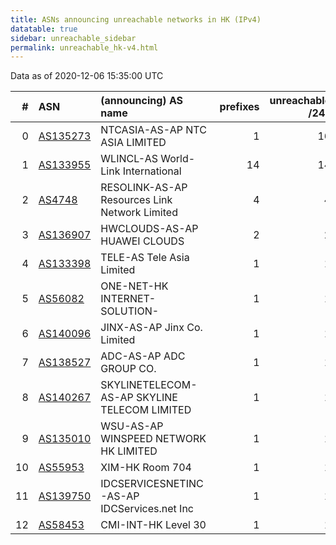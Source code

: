 ```yaml
---
title: ASNs announcing unreachable networks in HK (IPv4)
datatable: true
sidebar: unreachable_sidebar
permalink: unreachable_hk-v4.html
---
```


Data as of 2020-12-06 15:35:00 UTC


<div class="datatable-begin"></div>

|   # | ASN                                      | (announcing) AS name                          |   prefixes |   unreachable /24s |
|----:|:-----------------------------------------|:----------------------------------------------|-----------:|-------------------:|
|   0 | [AS135273](unreachable_AS135273-v4.html) | NTCASIA-AS-AP NTC ASIA LIMITED                |          1 |                 16 |
|   1 | [AS133955](unreachable_AS133955-v4.html) | WLINCL-AS World-Link International            |         14 |                 14 |
|   2 | [AS4748](unreachable_AS4748-v4.html)     | RESOLINK-AS-AP Resources Link Network Limited |          4 |                  4 |
|   3 | [AS136907](unreachable_AS136907-v4.html) | HWCLOUDS-AS-AP HUAWEI CLOUDS                  |          2 |                  2 |
|   4 | [AS133398](unreachable_AS133398-v4.html) | TELE-AS Tele Asia Limited                     |          1 |                  1 |
|   5 | [AS56082](unreachable_AS56082-v4.html)   | ONE-NET-HK INTERNET-SOLUTION-                 |          1 |                  1 |
|   6 | [AS140096](unreachable_AS140096-v4.html) | JINX-AS-AP Jinx Co. Limited                   |          1 |                  1 |
|   7 | [AS138527](unreachable_AS138527-v4.html) | ADC-AS-AP ADC GROUP CO.                       |          1 |                  1 |
|   8 | [AS140267](unreachable_AS140267-v4.html) | SKYLINETELECOM-AS-AP SKYLINE TELECOM LIMITED  |          1 |                  1 |
|   9 | [AS135010](unreachable_AS135010-v4.html) | WSU-AS-AP WINSPEED NETWORK HK LIMITED         |          1 |                  1 |
|  10 | [AS55953](unreachable_AS55953-v4.html)   | XIM-HK Room 704                               |          1 |                  1 |
|  11 | [AS139750](unreachable_AS139750-v4.html) | IDCSERVICESNETINC-AS-AP IDCServices.net Inc   |          1 |                  1 |
|  12 | [AS58453](unreachable_AS58453-v4.html)   | CMI-INT-HK Level 30                           |          1 |                  1 |

<div class="datatable-end"></div>